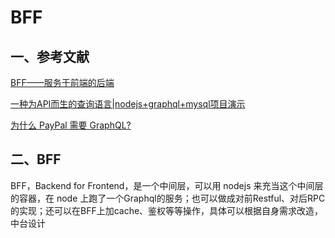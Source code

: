 # BFF

## 一、参考文献

[BFF——服务于前端的后端](https://www.jianshu.com/p/9cca72f9e93c)

[一种为API而生的查询语言|nodejs+graphql+mysql项目演示](https://www.bilibili.com/video/BV154411o7TD?from=search&seid=9319678114858338959)

[为什么 PayPal 需要 GraphQL?](https://www.infoq.cn/article/l7smlb4HFKjMZrt4wERK?utm_source=wxshare)

## 二、BFF

BFF，Backend for Frontend，是一个中间层，可以用 nodejs 来充当这个中间层的容器，在 node 上跑了一个Graphql的服务；也可以做成对前Restful、对后RPC的实现；还可以在BFF上加cache、鉴权等等操作，具体可以根据自身需求改造，中台设计
